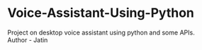 # Voice-Assistant-Using-Python
Project on desktop voice assistant using python and some APIs.
<br>
Author - Jatin
